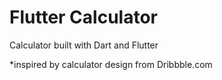 # Flutter Calculator

Calculator built with Dart and Flutter

*inspired by calculator design from Dribbble.com
